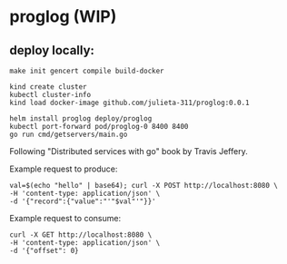 # proglog (WIP)

## deploy locally:

```
make init gencert compile build-docker

kind create cluster
kubectl cluster-info
kind load docker-image github.com/julieta-311/proglog:0.0.1

helm install proglog deploy/proglog
kubectl port-forward pod/proglog-0 8400 8400
go run cmd/getservers/main.go
```

Following "Distributed services with go" book by Travis Jeffery.

Example request to produce:

```
val=$(echo "hello" | base64); curl -X POST http://localhost:8080 \
-H 'content-type: application/json' \
-d '{"record":{"value":"'"$val"'"}}'
```

Example request to consume:

```
curl -X GET http://localhost:8080 \
-H 'content-type: application/json' \
-d '{"offset": 0}
```
